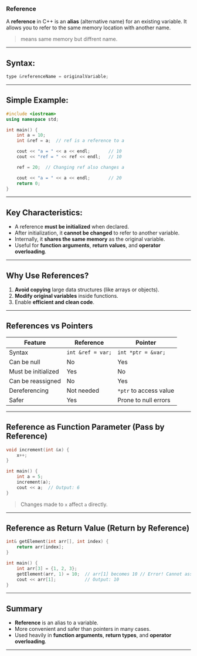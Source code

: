 ### Reference 

A **reference** in C++ is an **alias** (alternative name) for an existing variable. It allows you to refer to the same memory location with another name.
>means same memory but diffrent name.
---

## Syntax:

```cpp
type &referenceName = originalVariable;
```

---

## Simple Example:

```cpp
#include <iostream>
using namespace std;

int main() {
    int a = 10;
    int &ref = a;  // ref is a reference to a

    cout << "a = " << a << endl;       // 10
    cout << "ref = " << ref << endl;   // 10

    ref = 20;  // Changing ref also changes a

    cout << "a = " << a << endl;       // 20
    return 0;
}
```

---

## Key Characteristics:

* A reference **must be initialized** when declared.
* After initialization, it **cannot be changed** to refer to another variable.
* Internally, it **shares the same memory** as the original variable.
* Useful for **function arguments**, **return values**, and **operator overloading**.

---

## Why Use References?

1. **Avoid copying** large data structures (like arrays or objects).
2. **Modify original variables** inside functions.
3. Enable **efficient and clean code**.

---

##  References vs Pointers

| Feature             | Reference         | Pointer                |
| ------------------- | ----------------- | ---------------------- |
| Syntax              | `int &ref = var;` | `int *ptr = &var;`     |
| Can be null         |   No              |   Yes                  |
| Must be initialized |   Yes             |   No                   |
| Can be reassigned   |   No              |   Yes                  |
| Dereferencing       | Not needed        | `*ptr` to access value |
| Safer               |   Yes             |   Prone to null errors |

---

## Reference as Function Parameter (Pass by Reference)

```cpp
void increment(int &x) {
    x++;
}

int main() {
    int a = 5;
    increment(a);
    cout << a;  // Output: 6
}
```

> Changes made to `x` affect `a` directly.

---

## Reference as Return Value (Return by Reference)

```cpp
int& getElement(int arr[], int index) {
    return arr[index];
}

int main() {
    int arr[3] = {1, 2, 3};
    getElement(arr, 1) = 10;  // arr[1] becomes 10 // Error! Cannot assign to a temporary value
    cout << arr[1];           // Output: 10
}
```
>
---

## Summary

* **Reference** is an alias to a variable.
* More convenient and safer than pointers in many cases.
* Used heavily in **function arguments**, **return types**, and **operator overloading**.

---

